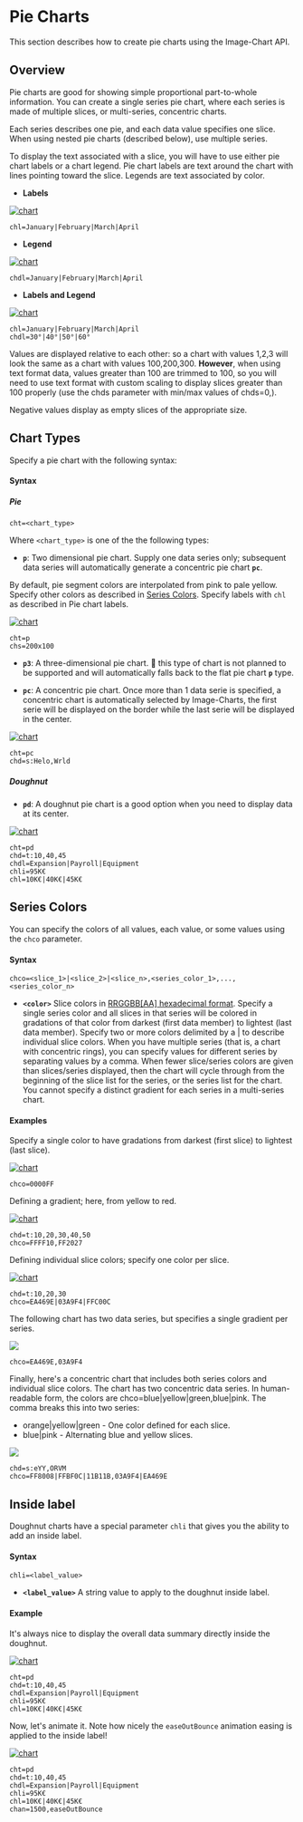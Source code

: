 # Pie Charts

This section describes how to create pie charts using the Image-Chart API.

## Overview

Pie charts are good for showing simple proportional part-to-whole information. You can create a single series pie chart, where each series is made of multiple slices, or multi-series, concentric charts.

Each series describes one pie, and each data value specifies one slice. When using nested pie charts (described below), use multiple series.

To display the text associated with a slice, you will have to use either pie chart labels or a chart legend. Pie chart labels are text around the chart with lines pointing toward the slice. Legends are text associated by color.

- **Labels**

[![chart](https://image-charts.com/chart?chd=s%3AUf9a&chf=ps0-0%2Clg%2C45%2Cffeb3b%2C0.2%2Cf443367C%2C1%7Cps0-1%2Clg%2C45%2C8bc34a%2C0.2%2C0096887C%2C1%7Cps0-2%2Clg%2C45%2CEA469E%2C0.2%2C03A9F47C%2C1%7Cps0-3%2Clg%2C45%2C03a9f4%2C0.2%2C03A9F47C%2C1&chl=Jan%7CFeb%7CMar%7CApr&chs=700x200&cht=p&icac=documentation&icretina=1&ichm=46b30a54540b9a9db1931ed3c2a7164ead57df5f11ebc2e376ce9340ac95a364)](https://editor.image-charts.com/chart?chd=s%3AUf9a&chf=ps0-0%2Clg%2C45%2Cffeb3b%2C0.2%2Cf443367C%2C1%7Cps0-1%2Clg%2C45%2C8bc34a%2C0.2%2C0096887C%2C1%7Cps0-2%2Clg%2C45%2CEA469E%2C0.2%2C03A9F47C%2C1%7Cps0-3%2Clg%2C45%2C03a9f4%2C0.2%2C03A9F47C%2C1&chl=Jan%7CFeb%7CMar%7CApr&chs=700x200&cht=p&icac=documentation&icretina=1&ichm=46b30a54540b9a9db1931ed3c2a7164ead57df5f11ebc2e376ce9340ac95a364)

```
chl=January|February|March|April
```

- **Legend**

[![chart](https://image-charts.com/chart?chd=s%3AUf9a%2CUf9a&chdl=January%7CFebruary%7CMarch%7CApril&chs=700x200&cht=pc&icac=documentation&icretina=1&ichm=6a071bb15e503d6f4b6e54f3706c43aa2a374e4faa8a702a8306f3dde74109cb)](https://editor.image-charts.com/chart?chd=s%3AUf9a%2CUf9a&chdl=January%7CFebruary%7CMarch%7CApril&chs=700x200&cht=pc&icac=documentation&icretina=1&ichm=6a071bb15e503d6f4b6e54f3706c43aa2a374e4faa8a702a8306f3dde74109cb)

```
chdl=January|February|March|April
```

- **Labels and Legend**

[![chart](https://image-charts.com/chart?chd=s%3AUf9a&chdl=30%C2%B0%7C40%C2%B0%7C50%C2%B0%7C60%C2%B0&chf=b0%2Clg%2C45%2C87ed42%2C0%2Cafff96%2C1&chl=Jan%7CFeb%7CMar%7CApr&chs=700x200&cht=p&icac=documentation&icretina=1&ichm=bb633a272256bdb35079e9ca799a1c5abb779765d237aebe7dd6b7ecfc9ebe28)](https://editor.image-charts.com/chart?chd=s%3AUf9a&chdl=30%C2%B0%7C40%C2%B0%7C50%C2%B0%7C60%C2%B0&chf=b0%2Clg%2C45%2C87ed42%2C0%2Cafff96%2C1&chl=Jan%7CFeb%7CMar%7CApr&chs=700x200&cht=p&icac=documentation&icretina=1&ichm=bb633a272256bdb35079e9ca799a1c5abb779765d237aebe7dd6b7ecfc9ebe28)

```
chl=January|February|March|April
chdl=30°|40°|50°|60°
```


Values are displayed relative to each other: so a chart with values 1,2,3 will look the same as a chart with values 100,200,300. **However**, when using text format data, values greater than 100 are trimmed to 100, so you will need to use text format with custom scaling to display slices greater than 100 properly (use the chds parameter with min/max values of chds=0,<max-slice-size>).

Negative values display as empty slices of the appropriate size.

## Chart Types

Specify a pie chart with the following syntax:

#### Syntax

##### Pie

```
cht=<chart_type>
```

Where `<chart_type>` is one of the the following types:

- **`p`**: Two dimensional pie chart. Supply one data series only; subsequent data series will automatically generate a concentric pie chart **`pc`**.

By default, pie segment colors are interpolated from pink to pale yellow. Specify other colors as described in [Series Colors](#series-colors). Specify labels with `chl` as described in Pie chart labels.

<!-- The Image-Charts API calculates the circle's radius from the minimum of width and height specified in the chart size (chs) parameter. If you are including labels, you probably need to specify the size of the width to be twice the size of the height, to ensure that your labels are fully visible. -->

[![chart](https://image-charts.com/chart?chd=s%3AUf9a&chf=b0%2Clg%2C0%2Cffeb3b%2C0.2%2Cf443367C%2C0.8&chl=Jan%7CFeb%7CMar%7CApr&chs=700x200&cht=p&icac=documentation&icretina=1&ichm=8bbb5f86962fd92be437bf898965d41fbcf8a5201135b3c6e02a87714965cd80)](https://editor.image-charts.com/chart?chd=s%3AUf9a&chf=b0%2Clg%2C0%2Cffeb3b%2C0.2%2Cf443367C%2C0.8&chl=Jan%7CFeb%7CMar%7CApr&chs=700x200&cht=p&icac=documentation&icretina=1&ichm=8bbb5f86962fd92be437bf898965d41fbcf8a5201135b3c6e02a87714965cd80)

```
cht=p
chs=200x100
```

- **`p3`**: A three-dimensional pie chart. :checkered_flag: this type of chart is not planned to be supported and will automatically falls back to the flat pie chart **`p`** type.

- **`pc`**: A concentric pie chart. Once more than 1 data serie is specified, a concentric chart is automatically selected by Image-Charts, the first serie will be displayed on the border while the last serie will be displayed in the center.

[![chart](https://image-charts.com/chart?chd=s%3AHelo%2CWrld&chs=700x200&cht=pc&icac=documentation&icretina=1&ichm=f189ee981b08f785d69200a5f5c6e1e1aef7f96ff034876ff8158396f8b9ee08)](https://editor.image-charts.com/chart?chd=s%3AHelo%2CWrld&chs=700x200&cht=pc&icac=documentation&icretina=1&ichm=f189ee981b08f785d69200a5f5c6e1e1aef7f96ff034876ff8158396f8b9ee08)

```
cht=pc
chd=s:Helo,Wrld
```

##### Doughnut

- **`pd`**: A doughnut pie chart is a good option when you need to display data at its center.


[![chart](https://image-charts.com/chart?chan=1200&chd=t%3A10%2C40%2C45&chdl=Expansion%7CPayroll%7CEquipment&chdlp=b&chf=b0%2Clg%2C90%2C68cefd%2C0%2C96a6ff%2C1&chl=10K%E2%82%AC%7C40K%E2%82%AC%7C45K&chli=95K%E2%82%AC&chma=0%2C0%2C0%2C10&chs=700x300&cht=pd&chtt=Expenses&icac=documentation&icretina=1&ichm=94ea33795e5ea142ee704b8a073c87903b52e3d0431afb5170ba5584b8ed33c0)](https://editor.image-charts.com/?tab_editor=form&tab_viewer=image#https:/image-charts.comchart?chan=1200&chd=t%3A10%2C40%2C45&chdl=Expansion%7CPayroll%7CEquipment&chdlp=b&chf=b0%2Clg%2C90%2C68cefd%2C0%2C96a6ff%2C1&chl=10K%E2%82%AC%7C40K%E2%82%AC%7C45K&chli=95K%E2%82%AC&chma=0%2C0%2C0%2C10&chs=700x300&cht=pd&chtt=Expenses&icac=documentation&icretina=1&ichm=94ea33795e5ea142ee704b8a073c87903b52e3d0431afb5170ba5584b8ed33c0)

```
cht=pd
chd=t:10,40,45
chdl=Expansion|Payroll|Equipment
chli=95K€
chl=10K€|40K€|45K€
```

<!-- Note that for all types, negative numbers in data cause "blank" slices.

[![chart](https://image-charts.com/chart?chd=t%3A10%2C-10%2C10%2C-10%7C5%2C-5%2C5%2C-5%2C5%2C-5%2C5%2C-5%2C5%2C-5&chs=700x200&cht=pc&icac=documentation&icretina=1&ichm=23981c65558c975c4c477d174320f52e44e82da70661b32807a8c1d101161a2c)](https://editor.image-charts.com/chart?chd=t%3A10%2C-10%2C10%2C-10%7C5%2C-5%2C5%2C-5%2C5%2C-5%2C5%2C-5%2C5%2C-5&chs=700x200&cht=pc&icac=documentation&icretina=1&ichm=23981c65558c975c4c477d174320f52e44e82da70661b32807a8c1d101161a2c)

```
cht=pc
chd=t:10,-10,10,-10|5,-5,5,-5,5,-5,5,-5,5,-5
```


Google Image 3D charts and concentric pie chart are not supported and automatically fallback on flat pie chart. -->

## Series Colors

You can specify the colors of all values, each value, or some values using the `chco` parameter.

#### Syntax

```
chco=<slice_1>|<slice_2>|<slice_n>,<series_color_1>,...,<series_color_n>
```

- **`<color>`** Slice colors in [RRGGBB[AA] hexadecimal format](/reference/color-format). Specify a single series color and all slices in that series will be colored in gradations of that color from darkest (first data member) to lightest (last data member). Specify two or more colors delimited by a | to describe individual slice colors. When you have multiple series (that is, a chart with concentric rings), you can specify values for different series by separating values by a comma. When fewer slice/series colors are given than slices/series displayed, then the chart will cycle through from the beginning of the slice list for the series, or the series list for the chart. You cannot specify a distinct gradient for each series in a multi-series chart.


#### Examples

Specify a single color to have gradations from darkest (first slice) to lightest (last slice).

[![chart](https://image-charts.com/chart?chco=0000FF&chd=s%3AHellobla&chs=700x200&cht=p3&icac=documentation&ichm=eb39e39f5bf0f50aba6773514de2622365af442c381159e1e087b441a1cedc24)](https://editor.image-charts.com/chart?chco=0000FF&chd=s%3AHellobla&chs=700x200&cht=p3&icac=documentation&ichm=eb39e39f5bf0f50aba6773514de2622365af442c381159e1e087b441a1cedc24)

```
chco=0000FF
```

Defining a gradient; here, from yellow to red.

[![chart](https://image-charts.com/chart?chco=FFFF10%2CFF2027&chd=t%3A10%2C20%2C30%2C40%2C50&chs=700x200&cht=p3&icac=documentation&icretina=1&ichm=5fb1bd4a6bf0ff717bb5f14d164fef96499ed4bb3c4c51c40a8713a5cd003905)](https://editor.image-charts.com/chart?chco=FFFF10%2CFF2027&chd=t%3A10%2C20%2C30%2C40%2C50&chs=700x200&cht=p3&icac=documentation&icretina=1&ichm=5fb1bd4a6bf0ff717bb5f14d164fef96499ed4bb3c4c51c40a8713a5cd003905)

```
chd=t:10,20,30,40,50
chco=FFFF10,FF2027
```


Defining individual slice colors; specify one color per slice.

[![chart](https://image-charts.com/chart?chco=EA469E%7C03A9F4%7CFFC00C&chd=t%3A10%2C20%2C30&chs=700x200&cht=p3&icac=documentation&icretina=1&ichm=99b6ab5593f9f3faa1ffe371f7e4eebb232a9da2ca6fdf794fcca4fe7aa5cdc0)](https://editor.image-charts.com/chart?chco=EA469E%7C03A9F4%7CFFC00C&chd=t%3A10%2C20%2C30&chs=700x200&cht=p3&icac=documentation&icretina=1&ichm=99b6ab5593f9f3faa1ffe371f7e4eebb232a9da2ca6fdf794fcca4fe7aa5cdc0)

```
chd=t:10,20,30
chco=EA469E|03A9F4|FFC00C
```

The following chart has two data series, but specifies a single gradient per series.

[![](https://image-charts.com/chart?chco=EA469E%2C03A9F4&chd=s%3AeYY%2CORVM&chdl=1%7C2%7C3%7C4%7C5%7C6%7C7&chs=700x200&cht=pc&icac=documentation&icretina=1&ichm=3cc96c81480f2f756b3946d37cecdb2c4d13e5578590a5e51f3e68fd23399b57)](https://editor.image-charts.com/chart?chco=EA469E%2C03A9F4&chd=s%3AeYY%2CORVM&chdl=1%7C2%7C3%7C4%7C5%7C6%7C7&chs=700x200&cht=pc&icac=documentation&icretina=1&ichm=3cc96c81480f2f756b3946d37cecdb2c4d13e5578590a5e51f3e68fd23399b57)

```
chco=EA469E,03A9F4
```

Finally, here's a concentric chart that includes both series colors and individual slice colors. The chart has two concentric data series. In human-readable form, the colors are chco=blue|yellow|green,blue|pink. The comma breaks this into two series:

- orange|yellow|green - One color defined for each slice.
- blue|pink - Alternating blue and yellow slices.

[![](https://image-charts.com/chart?chco=FF8008%7CFFBF0C%7C11B11B%2C03A9F4%7CEA469E&chd=s%3AeYY%2CORVM&chdl=1%7C2%7C3%7C4%7C5%7C6%7C7&chs=700x200&cht=pc&icac=documentation&icretina=1&ichm=d976e7cc843f8db592b8eb2454cf622d010e46837aca76faae72c977e8a623e4)](https://editor.image-charts.com/chart?chco=FF8008%7CFFBF0C%7C11B11B%2C03A9F4%7CEA469E&chd=s%3AeYY%2CORVM&chdl=1%7C2%7C3%7C4%7C5%7C6%7C7&chs=700x200&cht=pc&icac=documentation&icretina=1&ichm=d976e7cc843f8db592b8eb2454cf622d010e46837aca76faae72c977e8a623e4)

```
chd=s:eYY,ORVM
chco=FF8008|FFBF0C|11B11B,03A9F4|EA469E
```

## Inside label

Doughnut charts have a special parameter `chli` that gives you the ability to add an inside label.

#### Syntax

```
chli=<label_value>
```

- **`<label_value>`** A string value to apply to the doughnut inside label.

#### Example

It's always nice to display the overall data summary directly inside the doughnut.

[![chart](https://image-charts.com/chart?chd=t%3A10%2C40%2C45&chdl=Expansion%7CPayroll%7CEquipment&chf=b0%2Clg%2C45%2Cf5c4c4%2C0%2Cf57676%2C1&chl=10K%E2%82%AC%7C40K%E2%82%AC%7C45K%E2%82%AC&chli=95K%E2%82%AC&chs=700x300&cht=pd&chtt=Expenses&icac=documentation&icretina=1&ichm=fc1cc660fba509049394437b2706f91db3f44b6a654b6e3f60be91757c4af26a)](https://editor.image-charts.com/chart?chd=t%3A10%2C40%2C45&chdl=Expansion%7CPayroll%7CEquipment&chf=b0%2Clg%2C45%2Cf5c4c4%2C0%2Cf57676%2C1&chl=10K%E2%82%AC%7C40K%E2%82%AC%7C45K%E2%82%AC&chli=95K%E2%82%AC&chs=700x300&cht=pd&chtt=Expenses&icac=documentation&icretina=1&ichm=fc1cc660fba509049394437b2706f91db3f44b6a654b6e3f60be91757c4af26a)

```
cht=pd
chd=t:10,40,45
chdl=Expansion|Payroll|Equipment
chli=95K€
chl=10K€|40K€|45K€
```

Now, let's animate it. Note how nicely the `easeOutBounce` animation easing is applied to the inside label!

[![chart](https://image-charts.com/chart?chan=1500%2CeaseOutBounce&chd=t%3A10%2C40%2C45&chdl=Expansion%7CPayroll%7CEquipment&chf=b0%2Clg%2C90%2C68cefd%2C0%2C96a6ff%2C1&chl=10K%E2%82%AC%7C40K%E2%82%AC%7C45K%E2%82%AC&chli=95K%E2%82%AC&chs=700x300&cht=pd&chtt=Expenses&icac=documentation&icretina=1&ichm=4b74970b9927cb89b3d4637e375aa5fd1ec29a263616a52b12315045f336f478)](https://editor.image-charts.com/chart?chan=1500%2CeaseOutBounce&chd=t%3A10%2C40%2C45&chdl=Expansion%7CPayroll%7CEquipment&chf=b0%2Clg%2C90%2C68cefd%2C0%2C96a6ff%2C1&chl=10K%E2%82%AC%7C40K%E2%82%AC%7C45K%E2%82%AC&chli=95K%E2%82%AC&chs=700x300&cht=pd&chtt=Expenses&icac=documentation&icretina=1&ichm=4b74970b9927cb89b3d4637e375aa5fd1ec29a263616a52b12315045f336f478)

```
cht=pd
chd=t:10,40,45
chdl=Expansion|Payroll|Equipment
chli=95K€
chl=10K€|40K€|45K€
chan=1500,easeOutBounce
```
